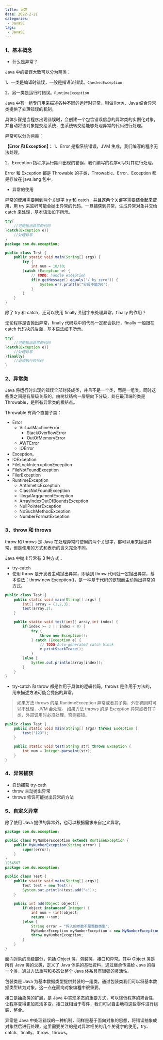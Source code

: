 ```yaml
---
title: 异常
date: 2022-2-21
categories:
 - JavaSE
tags:
 - JavaSE
---
```

### 1、基本概念

- 什么是异常？

Java 中的错误大致可以分为两类：

1、一类是编译时错误，一般是指语法错误。`CheckedException`

2、另一类是运行时错误。`RuntimeException`

Java 中有一组专门用来描述各种不同的运行时异常，叫做`异常类`，Java 结合异常类提供了处理错误的机制。

具体步骤是当程序出现错误时，会创建一个包含错误信息的异常类的实例化对象，并自动将该对象提交给系统，由系统转交给能够处理异常的代码进行处理。

异常可以分为两类：

**【Error 和 Exception】：**
1、Error 是指系统错误，JVM 生成，我们编写的程序无法处理。

2、Exception 指程序运行期间出现的错误，我们编写的程序可以对其进行处理。

Error 和 Exception 都是 Throwable 的子类，Throwable、Error、Exception 都是存放在 java.lang 包中。

- 异常的使用

异常的使用需要用到两个关键字 try 和 catch，并且这两个关键字需要结合起来使用，用 try 来监听可能会抛出异常的代码，一旦捕获到异常，生成异常对象并交给 catch 来处理，基本语法如下所示。

```java
try{
    //可能抛出异常的代码
}catch(Exception e){
    //处理异常
}
package com.du.exception;

public class Test {
    public static void main(String[] args) {
        try {
            int num = 10/10;
        }catch (Exception e) {
            // TODO: handle exception
            if(e.getMessage().equals("/ by zero")) {
                System.err.println("分母不能为0");
            }
        }
    }
}
```

除了 try 和 catch，还可以使用 finally 关键字来处理异常，finally 的作用？

无论程序是否抛出异常，finally 代码块中的代码一定都会执行，finally 一般跟在 catch 代码块的后面，基本语法如下所示。

```java
try{
    //可能抛出异常的代码
}catch(Exception e){
    //处理异常
}finally{
    //必须执行的代码
}
```

### 2、异常类

Java 将运行时出现的错误全部封装成类，并且不是一个类，而是一组类。同时这些类之间是有层级关系的，由树状结构一层层向下分级，处在最顶端的类是 Throwable，是所有异常类的根结点。

Throwable 有两个直接子类：

- Error
    - VirtualMachineError
        - StackOverflowError
        - OutOfMemoryError
    - AWTError
    - IOError
- Exception。
- IOException
- FileLockInterruptionException
- FileNotFoundException
- FilerException
- RuntimeException
    - ArithmeticException
    - ClassNotFoundException
    - IllegalArggumentException
    - ArrayIndexOutOfBoundsException
    - NullPointerException
    - NoSuchMethodException
    - NumberFormatException

### 3、throw 和 throws

throw 和 throws 是 Java 在处理异常时使用的两个关键字，都可以用来抛出异常，但是使用的方式和表示的含义完全不同。

Java 中抛出异常有 3 种方式：

- try-catch
- 使用 throw 是开发者主动抛出异常，即读到 throw 代码就一定抛出异常，基本语法：throw new Exception()，是一种基于代码的逻辑而主动抛出异常的方式。

```java
public class Test {
    public static void main(String[] args) {
        int[] array = {1,2,3};
        test(array,2);
    }

    public static void test(int[] array,int index) {
        if(index >= 3 || index < 0) {
            try {
                throw new Exception();
            } catch (Exception e) {
                // TODO Auto-generated catch block
                e.printStackTrace();
            }
        }else {
            System.out.println(array[index]);
        }
    }
}
```

- try-catch 和 throw 都是作用于具体的逻辑代码，throws 是作用于方法的，用来描述方法可能会抛出的异常。

> 如果方法 throws 的是 RuntimeException 异常或者其子类，外部调用时可以不处理，JVM 会处理。
> 如果方法 throws 的是 Exception 异常或者其子类，外部调用时必须处理，否则报错。

```java
public class Test {
    public static void main(String[] args) throws Exception {
        test("123");
    }

    public static void test(String str) throws Exception {
        int num = Integer.parseInt(str);
    }
}
```

### 4、异常捕获

- 自动捕获 try-cath
- throw 主动抛出异常
- throws 修饰可能抛出异常的方法

### 5、自定义异常

除了使用 Java 提供的异常外，也可以根据需求来自定义异常。

```java
package com.du.exception;

public class MyNumberException extends RuntimeException {
    public MyNumberException(String error) {
        super(error);
    }
}
1234567
package com.du.exception;

public class Test {
	public static void main(String[] args){
		Test test = new Test();
		System.out.println(test.add("a"));
	}
	
	public int add(Object object){
		if(object instanceof Integer) {
			int num = (int)object;
			return ++num;
		}else {
			String error = "传入的参数不是整数类型";
			MyNumberException myNumberException = new MyNumberException(error);
			throw myNumberException;
		}
	}
}
```

面向对象的高级部分，包括 Object 类、包装类、接口和异常。其中 Object 类是所有 Java 类的父类，定义了 Java 体系的基础资料，通过继承传递给 Java 的每一个类，通过方法重写和多态让整个 Java 体系具有很强的灵活性。

包装类是 Java 为基本数据类型提供封装的一组类，通过包装类我们可以将基本数据类型转为对象，这一点在面向对象编程中很重要。

接口是抽象类的扩展，是 Java 中实现多态的重要方式，可以降低程序的耦合性，让程序变得更加灵活多变。接口就相当于零件，我们可以自由地将这些零件进行组装、整合。

异常是 Java 中处理错误的一种机制，同样是基于面向对象的思想，将错误抽象成对象然后进行处理，这里需要关注的是对异常相关的几个关键字的使用，try、catch、finally、throw、throws。
